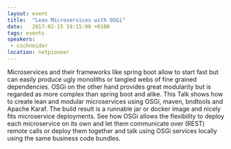 ```yaml
---
layout: event
title:  "Lean Microservices with OSGi"
date:   2017-02-15 19:15:00 +0100
tags: events
speakers: 
 - cschneider
location: netpioneer
---
```


Microservices and their frameworks like spring boot allow to start fast but can easily produce ugly monoliths or tangled webs of fine grained dependencies. OSGi on the other hand provides great modularity but is regarded as more complex than spring boot and alike. This Talk shows how to create lean and modular microservices using OSGi, maven, bndtools and Apache Karaf. The build result is a runnable jar or docker image and nicely fits microservice deployments. See how OSGi allows the flexibility to deploy each microservice on its own and let them communicate over (REST) remote calls or deploy them together and talk using OSGi services locally using the same business code bundles.